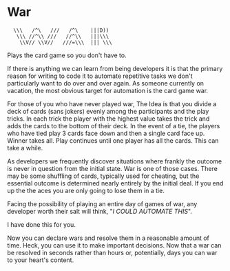 # War
````
  \\\   /^\   ///   /^\    |||D))
   \\\ //^\\ ///   //^\\   |||\\\
    \\V// \\V//   ///=\\\  ||| \\\

````
Plays the card game so you don't have to.

If there is anything we can learn from being developers it is that the primary reason for writing to code it to automate repetitive tasks we don't particularly want to do over and over again. As someone currently on vacation, the most obvious target for automation is the card game war. 

For those of you who have never played war, The Idea is that you divide a deck of cards (sans jokers) evenly among the participants and the play tricks. In each trick the player with the highest value takes the trick and adds the cards to the bottom of their deck. In the event of a tie, the players who have tied play 3 cards face down and then a single card face up. Winner takes all.  Play continues until one player has all the cards. This can take a while.

As developers we frequently discover situations where frankly the outcome is never in question from the initial state. War is one of those cases. There may be some shuffling of cards, typically used for cheating, but the essential outcome is determined nearly entirely by the initial deal. If you end up the the aces you are only going to lose them in a tie. 

Facing the possibility of playing an entire day of games of war, any developer worth their salt will think, "*I COULD AUTOMATE THIS*". 

I have done this for you.

Now you can declare wars and resolve them in a reasonable amount of time. Heck, you can use it to make important decisions. Now that a war can be resolved in seconds rather than hours or, potentially, days you can war to your heart's content.